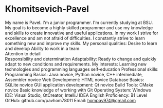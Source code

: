 # Khomitsevich-Pavel
My name is Pavel. I'm a junior programmer. I'm currently studying at BSU. My goal is to become a highly skilled programmer and use my knowledge and skills to create innovative and useful applications. In my work I strive for excellence and am not afraid of difficulties. I constantly strive to learn something new and improve my skills.
My personal qualities:
Desire to learn and develop 
Ability to work in a team  
Attention to detail  
Responsibility and determination
Adaptability: Ready to change and quickly adapt to new conditions and requirements.
My interests: 
Learning new technologies and programming languages
self-education
Professional skills: 
Programming Basics: Java novice, Python novice, C++ intermediate, Assembler novice
Web Development: HTML novice
Database Basics: SQLite novice
GUI application development: Qt novice
Build Tools: CMake novice
Basic knowledge of working with Git
Operating System: Windows
IDE: Visual Studio, QtCreator, IntelliJ IDEA
English Proficiency: B1 Level
GitHub: github.com/pavhom78011
Email: hompav974@gmail.com
